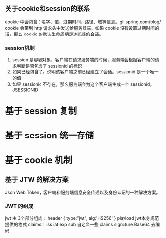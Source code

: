 ﻿## 关于cookie和session的联系
cookie 中会包含：名字、值、过期时间、路径、域等信息。git.spring.com/blog/
cookie 会带到 http 请求头中发送给服务器端。如果 cookie 没有设置过期时间的话，那么 cookie 的默认生命周期是浏览器的会话。
### session机制
1. session 是容器对象，客户端在请求服务端的时候，服务端会根据客户端的请求判断是否包含了 sessionid 的标识
2. 如果已经包含了。说明该客户端之前已经建立了会话。sessionid 是一个唯一的值
3. 如果 sessionid 不存在，那么服务端会为这个客户端生成一个 sessionid。JSESSIONID

# 基于 session 复制
# 基于 session 统一存储
# 基于 cookie 机制
## 基于 JTW 的解决方案
Json Web Token，客户端和服务端信息安全传递以及身份认证的一种解决方案。

### JWT 的组成
jwt 由 3个部分组成：
header
{
type:"jwt",
alg:'HS256'
}
playload
jwt本身规范提供的格式 claims： iss iat exp sub
自定义一些 claims
signature
Base64 去编码
